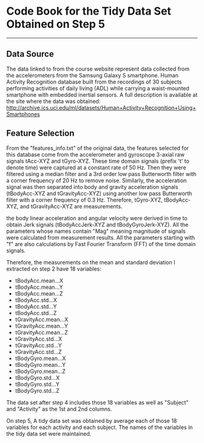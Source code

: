 # Code Book for the Tidy Data Set Obtained on Step 5
________________________________________________________________________________________________________________________________
## Data Source

The data linked to from the course website represent data collected from the accelerometers from the Samsung Galaxy S smartphone. Human Activity Recognition database built from the recordings of 30 subjects performing activities of daily living (ADL) while carrying a waist-mounted smartphone with embedded inertial sensors. A full description is available at the site where the data was obtained: 
http://archive.ics.uci.edu/ml/datasets/Human+Activity+Recognition+Using+Smartphones

## Feature Selection
From the "features_info.txt" of the original data, the features selected for this database come from the accelerometer and gyroscope 3-axial raw signals tAcc-XYZ and tGyro-XYZ. These time domain signals (prefix 't' to denote time) were captured at a constant rate of 50 Hz. Then they were filtered using a median filter and a 3rd order low pass Butterworth filter with a corner frequency of 20 Hz to remove noise. Similarly, the acceleration signal was then separated into body and gravity acceleration signals (tBodyAcc-XYZ and tGravityAcc-XYZ) using another low pass Butterworth filter with a corner frequency of 0.3 Hz. Therefore, tGyro-XYZ, tBodyAcc-XYZ, and tGravityAcc-XYZ are measurements.

the body linear acceleration and angular velocity were derived in time to obtain Jerk signals (tBodyAccJerk-XYZ and tBodyGyroJerk-XYZ). All the parameters whose names contain "Mag" meaning magnitude of signals were calculated from measurement results. All the parameters starting with "f" are also calculations by Fast Fourier Transform (FFT) of the time domain signals.

Therefore, the measurements on the mean and standard deviation I extracted on step 2 have 18 variables:

- tBodyAcc.mean...X
- tBodyAcc.mean...Y
- tBodyAcc.mean...Z
- tBodyAcc.std...X   
- tBodyAcc.std...Y
- tBodyAcc.std...Z
- tGravityAcc.mean...X
- tGravityAcc.mean...Y
- tGravityAcc.mean...Z
- tGravityAcc.std...X 
- tGravityAcc.std...Y
- tGravityAcc.std...Z
- tBodyGyro.mean...X
- tBodyGyro.mean...Y
- tBodyGyro.mean...Z
- tBodyGyro.std...X   
- tBodyGyro.std...Y
- tBodyGyro.std...Z

The data set after step 4 includes those 18 variables as well as "Subject" and "Activity" as the 1st and 2nd columns.

On step 5, A tidy data set was obtained by average each of those 18 variables for each activity and each subject. The names of the variables in the tidy data set were maintained.

